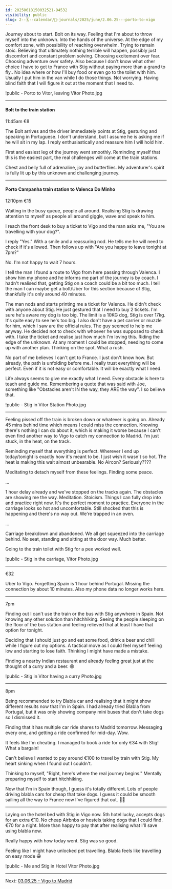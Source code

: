```yaml
---
id: 20250618150032521-94532
visibility: public
slug: 2--🗓️--calendar/📘-journals/2025/june/2.06.25---porto-to-vigo
---
```


Journey about to start. Bolt on its way. Feeling that I'm about to throw myself into the unknown. Into the hands of the universe. At the edge of my comfort zone, with possibility of reaching overwhelm. Trying to remain stoic. Believing that ultimately nothing terrible will happen, possibly just discomfort and constant problem solving. Choosing excitement over fear. Choosing adventure over safety. Also because I don't know what other choice I have to get to France with Stig without paying more than a grand to fly.. No idea where or how I'll buy food or even go to the toilet with him. Usually I put him in the van while I do those things. Not worrying. Having blind faith that I will figure it out at the moment that I need to. 

!public - Porto to Vitor, leaving Vitor Photo.jpg

___

#### Bolt to the train station

11:45am
€8

The Bolt arrives and the driver immediately points at Stig, gesturing and speaking in Portuguese. I don't understand, but I assume he is asking me if he will sit in my lap. I reply enthusiastically and reassure him I will hold him.

First and easiest leg of the journey went smoothly. Reminding myself that this is the easiest part, the real challenges will come at the train stations.

Chest and belly full of adrenaline, joy and butterflies. My adventurer's spirit is fully lit up by this unknown and challenging journey.

___

#### Porto Campanha train station to Valenca Do Minho

12:10pm
€15

Waiting in the busy queue, people all around. Realising Stig is drawing attention to myself as people all around giggle, wave and speak to him.

I reach the front desk to buy a ticket to Vigo and the man asks me, "You are travelling with your dog?".

I reply "Yes." With a smile and a reassuring nod. He tells me he will need to check if it's allowed. Then follows up with "Are you happy to leave tonight at 7pm?"

No. I'm not happy to wait 7 hours.

I tell the man I found a route to Vigo from here passing through Valenca. I show him my phone and he informs me part of the journey is by coach. I hadn't realised that, getting Stig on a coach could be a bit too much. I tell the man I can maybe get a bolt/Uber for this section because of Stig, thankfully it's only around 40 minutes.

The man nods and starts printing me a ticket for Valenca. He didn't check with anyone about Stig. He just gestured that I need to buy 2 tickets. I'm sure he's aware my dog is too big. The limit is a 10KG dog, Stig is over 17kg. It's quite easy to see he's too big. I also don't have a pet carrier or muzzle for him, which I saw are the official rules. The guy seemed to help me anyway. He decided not to check with whoever he was supposed to check with. I take the ticket and realise just how much I'm loving this. Riding the edge of the unknown. At any moment I could be stopped, needing to come up with another plan. Thinking on the spot. What a rush. 

No part of me believes I can't get to France. I just don't know how. But already, the path is unfolding before me. I really trust everything will be perfect. Even if it is not easy or comfortable. It will be exactly what I need.

Life always seems to give me exactly what I need. Every obstacle is here to teach and guide me. Remembering a quote that was said with Joe, something like "Obstacles aren't IN the way, they ARE the way". I so believe that.

!public - Stig in Vitor Station Photo.jpg

___

Feeling pissed off the train is broken down or whatever is going on. Already 45 mins behind time which means I could miss the connection. Knowing there's nothing I can do about it, which is making it worse because I can't even find another way to Vigo to catch my connection to Madrid. I'm just stuck, in the heat, on the track. 

Reminding myself that everything is perfect. Wherever I end up today/tonight is exactly how it's meant to be. I just wish it wasn't so hot. The heat is making this wait almost unbearable. No Aircon? Seriously????

Meditating to detach myself from these feelings. Finding some peace.

...

1 hour delay already and we've stopped on the tracks again. The obstacles are showing me the way. Meditation. Stoicism. Things I can fully drop into and practice right now. It's the perfect moment to practice. Everyone in the carriage looks so hot and uncomfortable. Still shocked that this is happening and there's no way out. We're trapped in an oven.

...

Carriage breakdown and abandoned. We all get squeezed into the carriage behind. No seat, standing and sitting at the door way. Much better.

Going to the train toilet with Stig for a pee worked well.

!public - Stig in the carriage, Vitor Photo.jpg

___
€32

Uber to Vigo. Forgetting Spain is 1 hour behind Portugal. Missing the connection by about 10 minutes. Also my phone data no longer works here.

___

7pm

Finding out I can't use the train or the bus with Stig anywhere in Spain. Not knowing any other solution than hitchhiking. Seeing the people sleeping on the floor of the bus station and feeling relieved that at least I have that option for tonight.

Deciding that I should just go and eat some food, drink a beer and chill while I figure out my options. A tactical move as I could feel myself feeling low and starting to lose faith. Thinking I might have made a mistake.

Finding a nearby Indian restaurant and already feeling great just at the thought of a curry and a beer. 😆 

!public - Stig in Vitor having a curry Photo.jpg

___

8pm

Being recommended to try Blabla car and realising that it might show different results now that I'm in Spain. I had already tried Blabla from Portugal, but it was only showing company mini buses that don't take dogs so I dismissed it.

Finding that it has multiple car ride shares to Madrid tomorrow. Messaging every one, and getting a ride confirmed for mid-day. Wow.

It feels like I'm cheating. I managed to book a ride for only €34 with Stig! What a bargain!

Can't believe I wanted to pay around €100 to travel by train with Stig. My heart sinking when I found out I couldn't.

Thinking to myself, "Right, here's where the real journey begins." Mentally preparing myself to start hitchhiking.

Now that I'm in Spain though, I guess it's totally different. Lots of people driving blabla cars for cheap that take dogs. I guess it could be smooth sailing all the way to France now I've figured that out. 🤞🏻

___

Laying on the hotel bed with Stig in Vigo now. 5th hotel lucky, accepts dogs for an extra €10.
No cheap Airbnbs or hostels taking dogs that I could find. €70 for a night. More than happy to pay that after realising what I'll save using blabla now.

Really happy with how today went. Stig was so good.

Feeling like I might have unlocked pet travelling. Blabla feels like travelling on easy mode 😀


!public - Me and Stig in Hotel Vitor Photo.jpg

---

Next: [03.06.25 - Vigo to Madrid](/2--🗓️--Calendar/📘-Journals/2025/June/03.06.25---Vigo-to-Madrid)